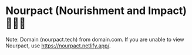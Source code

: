 # Nourpact (Nourishment and Impact) 🥫🍎🍳
Note: Domain (nourpact.tech) from domain.com. If you are unable to view Nourpact, use https://nourpact.netlify.app/.
